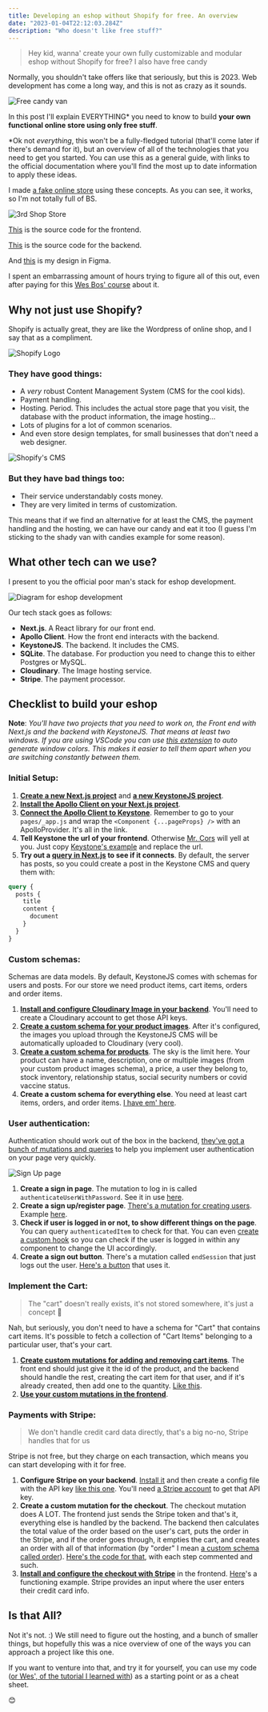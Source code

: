 ```yaml
---
title: Developing an eshop without Shopify for free. An overview
date: "2023-01-04T22:12:03.284Z"
description: "Who doesn't like free stuff?"
---
```


> Hey kid, wanna' create your own fully customizable and modular eshop without
> Shopify for free? I also have free candy

Normally, you shouldn't take offers like that seriously, but this is 2023. Web development has come a long way, and this is not as crazy as it sounds.

![Free candy van](./The-Free-Candy-Van-Creepypasta.jpg "Hey, are you alone? Want some candy?")

In this post I'll explain EVERYTHING* you need to know to build **your own functional online store using only free stuff**.

\*Ok not *everything*, this won't be a fully-fledged tutorial (that'll come later if there's demand for it), but an overview of all of the technologies that you need to get you started. You can use this as a general guide, with links to the official documentation where you'll find the most up to date information to apply these ideas.

I made [a fake online store](https://3rd-shop.vercel.app/) using these concepts. As you can see, it works, so I'm not totally full of BS.

![3rd Shop Store](./3rd-shop.png)

[This](https://github.com/carlos815/3rd-shop-frontend) is the source code for the frontend.

[This](https://github.com/carlos815/3rd-shop-backend) is the source code for the backend.

And [this](https://www.figma.com/file/9ggHbHWHxIXkcL0kUdF5Q0/3rd-Shop?node-id=9%3A241&t=QSw2DVPTPc4OyzmR-1) is my design in Figma.

I spent an embarrassing amount of hours trying to figure all of this out, even after paying for this [Wes Bos' course](https://advancedreact.com) about it. 


## Why not just use Shopify?

Shopify is actually great, they are like the Wordpress of online shop, and I say that as a compliment.

![Shopify Logo](./shopify-logo2.svg)

### They have good things:
- A *very* robust Content Management System (CMS for the cool kids).
- Payment handling.
- Hosting. Period. This includes the actual store page that you visit, the database with the product information, the image hosting... 
- Lots of plugins for a lot of common scenarios.
- And even store design templates, for small businesses that don't need a web designer.

![Shopify's CMS](./shopify-1.png "This is awesome CMS")

### But they have bad things too:

- Their service understandably costs money.
- They are very limited in terms of customization.

This means that if we find an alternative for at least the CMS, the payment handling and the hosting, we can have our candy and eat it too (I guess I'm sticking to the shady van with candies example for some reason).

## What other tech can we use?

I present to you the official poor man's stack for eshop development.

![Diagram for eshop development](./techstack-graph.svg)

Our tech stack goes as follows:
 - **Next.js**. A React library for our front end.
 - **Apollo Client**. How the front end interacts with the backend.
 - **KeystoneJS**. The backend. It includes the CMS.
 - **SQLite**. The database. For production you need to change this to either Postgres or MySQL.
 - **Cloudinary**. The Image hosting service.
 - **Stripe**. The payment processor.

## Checklist to build your eshop

**Note**: *You'll have two projects that you need to work on, the Front end with Next.js and the backend with KeystoneJS. That means at least two windows. If you are using VSCode you can use [this extension](https://marketplace.visualstudio.com/items?itemName=stuart.unique-window-colors) to auto generate window colors. This makes it easier to tell them apart when you are switching constantly between them.*

### Initial Setup:

1. [**Create a new Next.js project**](https://nextjs.org/docs/getting-started) and [**a new KeystoneJS project**](https://keystonejs.com/docs/getting-started). 
3. [**Install the Apollo Client on your Next.js project**](https://www.apollographql.com/docs/react/get-started#step-2-install-dependencies).
4. [**Connect the Apollo Client to Keystone**](https://www.apollographql.com/blog/apollo-client/next-js/next-js-getting-started/#creating-a-new-next-js-app). Remember to go to your ``pages/_app.js`` and wrap the ``<Component {...pageProps} />`` with an ApolloProvider. It's all in the link.
5. **Tell Keystone the url of your frontend**. Otherwise [Mr. Cors](https://developer.mozilla.org/en-US/docs/Web/HTTP/CORS) will yell at you. Just copy [Keystone's example](https://keystonejs.com/docs/config/config#server) and replace the url.
6. **Try out a [query in Next.js](https://www.apollographql.com/docs/react/data/queries/) to see if it connects**. By default, the server has posts, so you could create a post in the Keystone CMS and query them with: 
```graphQl
query {
  posts {
    title
    content {
      document
    }
  }
}
```

### Custom schemas:

Schemas are data models. By default, KeystoneJS comes with schemas for users and posts. For our store we need product items, cart items, orders and order items. 

1. [**Install and configure Cloudinary Image in your backend**](https://keystonejs.com/docs/fields/cloudinaryimage). You'll need to create a Cloudinary account to get those API keys.
2. [**Create a custom schema for your product images**](https://github.com/carlos815/3rd-shop-backend/blob/main/schemas/ProductImage.ts).  After it's configured, the images you upload through the KeystoneJS CMS will be automatically uploaded to Cloudinary (very cool).
3. [**Create a custom schema for products**](https://github.com/carlos815/3rd-shop-backend/blob/main/schemas/Product.ts). The sky is the limit here. Your product can have a name, description, one or multiple images (from your custom product images schema), a price, a user they belong to, stock inventory, relationship status, social security numbers or covid vaccine status.
4. **Create a custom schema for everything else**. You need at least cart items, orders, and order items. [I have em' here](https://github.com/carlos815/3rd-shop-backend/tree/main/schemas).

### User authentication:
Authentication should work out of the box in the backend, [they've got a bunch of mutations and queries](https://keystonejs.com/docs/config/auth) to help you implement user authentication on your page very quickly. 

![Sign Up page](./sign-up.png)


1. **Create a sign in page**.  The mutation to log in is called ``authenticateUserWithPassword``. See it in use [here](https://github.com/carlos815/3rd-shop-frontend/blob/main/pages/signin.tsx).
2. **Create a sign up/register page**. [There's a mutation for creating users](https://keystonejs.com/docs/graphql/overview#create-user). Example [here](https://github.com/carlos815/3rd-shop-frontend/blob/main/pages/signup.tsx).
3. **Check if user is logged in or not, to show different things on the page**. You can query ``authenticatedItem`` to check for that. You can even [create a custom hook](https://github.com/carlos815/3rd-shop-frontend/blob/main/components/User.js) so you can check if the user is logged in within any component to change the UI accordingly. 
4. **Create a sign out button**. There's a mutation called ``endSession`` that just logs out the user. [Here's a button](https://github.com/carlos815/3rd-shop-frontend/blob/main/components/SignOut.jsx) that uses it.

### Implement the Cart:

> The "cart" doesn't really exists, it's not stored somewhere, it's just a concept 🤯

Nah, but seriously, you don't need to have a schema for "Cart" that contains cart items. It's possible to fetch a collection of "Cart Items" belonging to a particular user, that's your cart.

1. [**Create custom mutations for adding and removing cart items**](https://keystonejs.com/docs/guides/schema-extension#using-keystone-s-graphql-extend). The front end should just give it the id of the product, and the backend should handle the rest, creating the cart item for that user, and if it's already created, then add one to the quantity. [Like this](https://github.com/carlos815/3rd-shop-backend/blob/main/mutations/addToCart.ts).
2. [**Use your custom mutations in the frontend**](https://github.com/carlos815/3rd-shop-frontend/blob/main/pages/product/%5Bid%5D.tsx). 


### Payments with Stripe:

> We don't handle credit card data directly, that's a big no-no, Stripe handles that for us

Stripe is not free, but they charge on each transaction, which means you can start developing with it for free.

1. **Configure Stripe on your backend**. [Install it](https://stripe.com/docs/api?lang=node) and then create a config file with the API key [like this one](https://github.com/carlos815/3rd-shop-backend/blob/main/lib/stripe.ts). You'll need [a Stripe account](https://dashboard.stripe.com/register) to get that API key.
2. **Create a custom mutation for the checkout**. The checkout mutation does A LOT. The frontend just sends the Stripe token and that's it, everything else is handled by the backend. The backend then calculates the total value of the order based on the user's cart, puts the order in the Stripe, and if the order goes through, it empties the cart, and creates an order with all of that information (by "order" I mean [a custom schema called order](https://github.com/carlos815/3rd-shop-backend/blob/main/schemas/Order.ts)). [Here's the code for that](https://github.com/carlos815/3rd-shop-backend/blob/main/mutations/checkout.ts), with each step commented and such.
3. [**Install and configure the checkout with Stripe**](https://stripe.com/docs/stripe-js/react) in the frontend. [Here](https://github.com/carlos815/3rd-shop-frontend/blob/main/components/Checkout.jsx)'s a functioning example. Stripe provides an input where the user enters their credit card info. 

## Is that All?

Not it's not. :) We still need to figure out the hosting, and a bunch of smaller things, but hopefully this was a nice overview of one of the ways you can approach a project like this one.

If you want to venture into that, and try it for yourself, you can use my code ([or Wes', of the tutorial I learned with](https://github.com/wesbos/Advanced-React)) as a starting point or as a cheat sheet.

😊